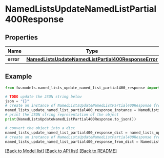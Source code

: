 # NamedListsUpdateNamedListPartial400Response


## Properties

Name | Type | Description | Notes
------------ | ------------- | ------------- | -------------
**error** | [**NamedListsUpdateNamedListPartial400ResponseError**](NamedListsUpdateNamedListPartial400ResponseError.md) |  | [optional] 

## Example

```python
from fw.models.named_lists_update_named_list_partial400_response import NamedListsUpdateNamedListPartial400Response

# TODO update the JSON string below
json = "{}"
# create an instance of NamedListsUpdateNamedListPartial400Response from a JSON string
named_lists_update_named_list_partial400_response_instance = NamedListsUpdateNamedListPartial400Response.from_json(json)
# print the JSON string representation of the object
print(NamedListsUpdateNamedListPartial400Response.to_json())

# convert the object into a dict
named_lists_update_named_list_partial400_response_dict = named_lists_update_named_list_partial400_response_instance.to_dict()
# create an instance of NamedListsUpdateNamedListPartial400Response from a dict
named_lists_update_named_list_partial400_response_from_dict = NamedListsUpdateNamedListPartial400Response.from_dict(named_lists_update_named_list_partial400_response_dict)
```
[[Back to Model list]](../README.md#documentation-for-models) [[Back to API list]](../README.md#documentation-for-api-endpoints) [[Back to README]](../README.md)



